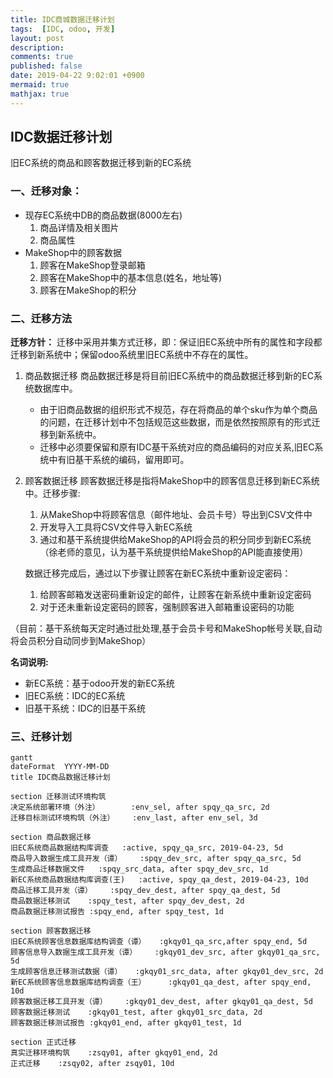 ```yaml
---
title: IDC商城数据迁移计划
tags:  [IDC, odoo, 开发]
layout: post
description: 
comments: true
published: false
date: 2019-04-22 9:02:01 +0900
mermaid: true
mathjax: true
---
```


## IDC数据迁移计划

旧EC系统的商品和顾客数据迁移到新的EC系统

### 一、迁移对象：

* 现存EC系统中DB的商品数据(8000左右)
    1. 商品详情及相关图片
    1. 商品属性
* MakeShop中的顾客数据
    1. 顾客在MakeShop登录邮箱
    1. 顾客在MakeShop中的基本信息(姓名，地址等)
    1. 顾客在MakeShop的积分

### 二、迁移方法

**迁移方针：**
迁移中采用并集方式迁移，即：保证旧EC系统中所有的属性和字段都迁移到新系统中；保留odoo系统里旧EC系统中不存在的属性。

1. 商品数据迁移
    商品数据迁移是将目前旧EC系统中的商品数据迁移到新的EC系统数据库中。
    * 由于旧商品数据的组织形式不规范，存在将商品的单个sku作为单个商品的问题，在迁移计划中不包括规范这些数据，而是依然按照原有的形式迁移到新系统中。
    * 迁移中必须要保留和原有IDC基干系统对应的商品编码的对应关系,旧EC系统中有旧基干系统的编码，留用即可。

1. 顾客数据迁移
    顾客数据迁移是指将MakeShop中的顾客信息迁移到新EC系统中。迁移步骤:
    1. 从MakeShop中将顾客信息（邮件地址、会员卡号）导出到CSV文件中
    1. 开发导入工具将CSV文件导入新EC系统
    1. 通过和基干系统提供给MakeShop的API将会员的积分同步到新EC系统（徐老师的意见，认为基干系统提供给MakeShop的API能直接使用）

    数据迁移完成后，通过以下步骤让顾客在新EC系统中重新设定密码：
    1. 给顾客邮箱发送密码重新设定的邮件，让顾客在新系统中重新设定密码
    1. 对于还未重新设定密码的顾客，强制顾客进入邮箱重设密码的功能

（目前：基干系统每天定时通过批处理,基于会员卡号和MakeShop帐号关联,自动将会员积分自动同步到MakeShop）

**名词说明:**
* 新EC系统：基于odoo开发的新EC系统
* 旧EC系统：IDC的EC系统
* 旧基干系统：IDC的旧基干系统

### 三、迁移计划

```mermaid
gantt
dateFormat  YYYY-MM-DD
title IDC商品数据迁移计划

section 迁移测试环境构筑
决定系统部署环境（外注）       :env_sel, after spqy_qa_src, 2d
迁移目标测试环境构筑（外注）    :env_last, after env_sel, 3d

section 商品数据迁移
旧EC系统商品数据结构库调查   :active, spqy_qa_src, 2019-04-23, 5d
商品导入数据生成工具开发（谭）    :spqy_dev_src, after spqy_qa_src, 5d
生成商品迁移数据文件   :spqy_src_data, after spqy_dev_src, 1d
新EC系统商品数据结构库调查(王)   :active, spqy_qa_dest, 2019-04-23, 10d
商品迁移工具开发（谭）    :spqy_dev_dest, after spqy_qa_dest, 5d
商品数据迁移测试    :spqy_test, after spqy_dev_dest, 2d
商品数据迁移测试报告 :spqy_end, after spqy_test, 1d

section 顾客数据迁移
旧EC系统顾客信息数据库结构调查（谭）   :gkqy01_qa_src,after spqy_end, 5d
顾客信息导入数据生成工具开发（谭）    :gkqy01_dev_src, after gkqy01_qa_src, 5d
生成顾客信息迁移测试数据（谭）   :gkqy01_src_data, after gkqy01_dev_src, 2d
新EC系统顾客信息数据库结构调查（王）     :gkqy01_qa_dest, after spqy_end, 10d
顾客数据迁移工具开发（谭）    :gkqy01_dev_dest, after gkqy01_qa_dest, 5d
顾客数据迁移测试    :gkqy01_test, after gkqy01_src_data, 2d
顾客数据迁移测试报告 :gkqy01_end, after gkqy01_test, 1d

section 正式迁移
真实迁移环境构筑    :zsqy01, after gkqy01_end, 2d
正式迁移    :zsqy02, after zsqy01, 10d

```
